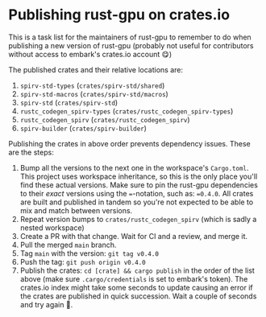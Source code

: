 # Publishing rust-gpu on crates.io

This is a task list for the maintainers of rust-gpu to remember to do when publishing a new version
of rust-gpu (probably not useful for contributors without access to embark's crates.io account 😋)

The published crates and their relative locations are:
1. `spirv-std-types` (`crates/spirv-std/shared`)
2. `spirv-std-macros` (`crates/spirv-std/macros`)
3. `spirv-std` (`crates/spirv-std`)
4. `rustc_codegen_spirv-types` (`crates/rustc_codegen_spirv-types`)
5. `rustc_codegen_spirv` (`crates/rustc_codegen_spirv`)
6. `spirv-builder` (`crates/spirv-builder`)

Publishing the crates in above order prevents dependency issues.
These are the steps:

1. Bump all the versions to the next one in the workspace's `Cargo.toml`. This project uses workspace
   inheritance, so this is the only place you'll find these actual versions. Make sure to pin the
   rust-gpu dependencies to their *exact* versions using the `=`-notation, such as: `=0.4.0`. All crates
   are built and published in tandem so you're not expected to be able to mix and match between versions.
2. Repeat version bumps to `crates/rustc_codegen_spirv` (which is sadly a nested workspace)
3. Create a PR with that change. Wait for CI and a review, and merge it.
4. Pull the merged `main` branch.
5. Tag `main` with the version: `git tag v0.4.0`
6. Push the tag: `git push origin v0.4.0`
7. Publish the crates: `cd [crate] && cargo publish` in the order of the list above (make sure
   `.cargo/credentials` is set to embark's token). The crates.io index might take some seconds to update
   causing an error if the crates are published in quick succession. Wait a couple of seconds and try
   again 🙂.
